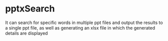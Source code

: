 # pptxSearch
It can search for specific words in multiple ppt files and output the results to a single ppt file, as well as generating an xlsx file in which the generated details are displayed
